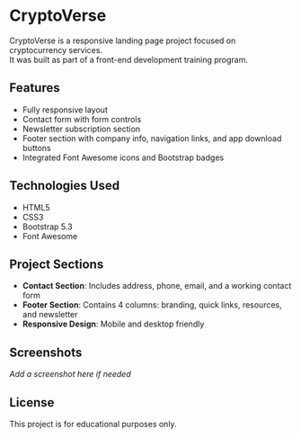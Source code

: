 # CryptoVerse

CryptoVerse is a responsive landing page project focused on cryptocurrency services.  
It was built as part of a front-end development training program.

## Features

- Fully responsive layout
- Contact form with form controls
- Newsletter subscription section
- Footer section with company info, navigation links, and app download buttons
- Integrated Font Awesome icons and Bootstrap badges

## Technologies Used

- HTML5
- CSS3
- Bootstrap 5.3
- Font Awesome

## Project Sections

- **Contact Section**: Includes address, phone, email, and a working contact form
- **Footer Section**: Contains 4 columns: branding, quick links, resources, and newsletter
- **Responsive Design**: Mobile and desktop friendly

## Screenshots

_Add a screenshot here if needed_

## License

This project is for educational purposes only.    
